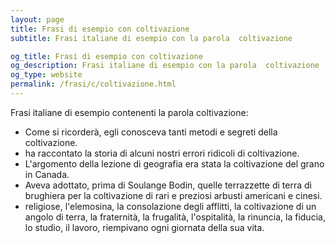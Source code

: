 ```yaml
---
layout: page
title: Frasi di esempio con coltivazione 
subtitle: Frasi italiane di esempio con la parola  coltivazione

og_title: Frasi di esempio con coltivazione 
og_description: Frasi italiane di esempio con la parola  coltivazione
og_type: website
permalink: /frasi/c/coltivazione.html
---
```


Frasi italiane di esempio contenenti la parola coltivazione:


- Come si ricorderà, egli conosceva tanti metodi e segreti della coltivazione.
- ha raccontato la storia di alcuni nostri errori ridicoli di coltivazione.
- L'argomento della lezione di geografia era stata la coltivazione del grano in Canada.
- Aveva adottato, prima di Soulange Bodin, quelle terrazzette di terra di brughiera per la coltivazione di rari e preziosi arbusti americani e cinesi.
- religiose, l'elemosina, la consolazione degli afflitti, la coltivazione di un angolo di terra, la fraternità, la frugalità, l'ospitalità, la rinuncia, la fiducia, lo studio, il lavoro, riempivano ogni giornata della sua vita.
